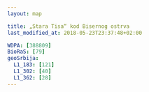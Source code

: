 ```yaml
---
layout: map

title: „Stara Tisa“ kod Bisernog ostrva
last_modified_at: 2018-05-23T23:37:48+02:00

WDPA: [388809]
BioRaS: [79]
geoSrbija:
  L1_183: [121]
  L1_302: [40]
  L1_362: [28]
---
```

